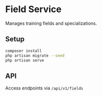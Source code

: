 # Field Service

Manages training fields and specializations.

## Setup
```bash
composer install
php artisan migrate --seed
php artisan serve
```

## API
Access endpoints via `/api/v1/fields` 